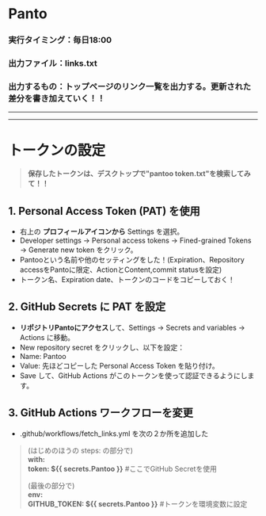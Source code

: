 # Panto  
### 実行タイミング：毎日18:00  
### 出力ファイル：links.txt  
### 出力するもの：トップページのリンク一覧を出力する。更新された差分を書き加えていく！！ 
---
---

# トークンの設定  
>**保存したトークンは、デスクトップで"pantoo token.txt"を検索してみて！！**  
## 1. Personal Access Token (PAT) を使用
- 右上の **プロフィールアイコンから** Settings を選択。
- Developer settings → Personal access tokens → Fined-grained Tokens → Generate new token をクリック。
- Pantooという名前や他のセッティングをした！(Expiration、Repository accessをPantoに限定、ActionとContent,commit statusを設定)
- トークン名、Expiration date、トークンのコードをコピーしておく！  

## 2. GitHub Secrets に PAT を設定
- **リポジトリPantoにアクセス**して、Settings → Secrets and variables → Actions に移動。
- New repository secret をクリックし、以下を設定：
- Name: Pantoo
- Value: 先ほどコピーした Personal Access Token を貼り付け。
- Save して、GitHub Actions がこのトークンを使って認証できるようにします。  

## 3. GitHub Actions ワークフローを変更
- .github/workflows/fetch_links.yml を次の２か所を追加した
>(はじめのほうの steps: の部分で)  
>**with:  
>  token: ${{ secrets.Pantoo }}**  #ここでGitHub Secretを使用
>
>(最後の部分で)  
>**env:  
>  GITHUB_TOKEN: ${{ secrets.Pantoo }}**  #トークンを環境変数に設定

